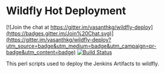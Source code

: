 Wildfly Hot Deployment
================

[![Join the chat at https://gitter.im/vasanthkg/wildfly-deploy](https://badges.gitter.im/Join%20Chat.svg)](https://gitter.im/vasanthkg/wildfly-deploy?utm_source=badge&utm_medium=badge&utm_campaign=pr-badge&utm_content=badge)
[![Build Status](https://travis-ci.org/vasanthkg/wildfly-deploy.svg?branch=master)](https://travis-ci.org/vasanthkg/wildfly-deploy)

This perl scripts used to deploy the Jenkins Artifacts to wildfly.
